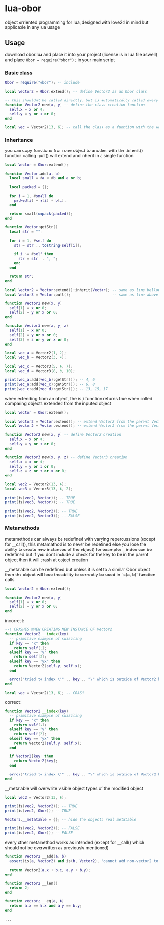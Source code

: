# lua-obor
object orriented programming for lua, designed with love2d in mind but applicable in any lua usage

## Usage
download obor.lua and place it into your project (license is in lua file aswell)
and place ```Obor = require("obor");``` in your main script
### Basic class
```lua
Obor = require("obor"); -- include

local Vector2 = Obor:extend(); -- define Vector2 as an Obor class

-- this shouldnt be called directly, but is automatically called every time a new instance of the object is created
function Vector2:new(x, y) -- define the class creation function
  self.x = x or 0;
  self.y = y or x or 0;
end

local vec = Vector2(13, 6); -- call the class as a function with the wanted inputs to create a new instance of it
```

### Inheritance
you can copy functions from one object to another with the :inherit() function
calling :pull() will extend and inherit in a single function
```lua
local Vector = Obor:extend();

function Vector.add(a, b)
  local small = #a < #b and a or b;

  local packed = {};

  for i = 1, #small do
    packed[i] = a[i] + b[i];
  end

  return small(unpack(packed));
end

function Vector:getStr()
  local str = "";

  for i = 1, #self do
    str = str .. tostring(self[i]);

    if i ~= #self then
      str = str .. ", ";
    end
  end

  return str;
end

local Vector2 = Vector:extend():inherit(Vector); -- same as line bellow
local Vector3 = Vector:pull();                   -- same as line above

function Vector2:new(x, y)
  self[1] = x or 0;
  self[2] = y or x or 0;
end

function Vector3:new(x, y, z)
  self[1] = x or 0;
  self[2] = y or x or 0;
  self[3] = z or y or x or 0;
end

local vec_a = Vector2(1, 2);
local vec_b = Vector2(3, 4);

local vec_c = Vector3(5, 6, 7);
local vec_d = Vector3(8, 9, 10);

print(vec_a:add(vec_b):getStr()); -- 4, 6
print(vec_a:add(vec_c):getStr()); -- 6, 8
print(vec_c:add(vec_d):getStr()); -- 13, 15, 17
```
when extending from an object, the is() function returns true when called comparing objects extended from the inputed object
```lua
local Vector = Obor:extend();

local Vector2 = Vector:extend(); -- extend Vector2 from the parent Vector class
local Vector3 = Vector:extend(); -- extend Vector3 from the parent Vector class

function Vector2:new(x, y) -- define Vector2 creation
  self.x = x or 0;
  self.y = y or x or 0;
end

function Vector3:new(x, y, z) -- define Vector3 creation
  self.x = x or 0;
  self.y = y or x or 0;
  self.z = z or y or x or 0;
end

local vec2 = Vector2(13, 6);
local vec3 = Vector3(13, 6, 2);

print(is(vec2, Vector)); -- TRUE
print(is(vec3, Vector)); -- TRUE

print(is(vec2, Vector2)); -- TRUE
print(is(vec2, Vector3)); -- FALSE
```

### Metamethods
metamethods can always be redefined with varying repercussions (except for __call(), this metamathod is to never be redefined else you lose the ability to create new instances of the object)
for example:
__index can be redefined but if you dont include a check for the key to be in the parent object then it will crash at object creation

__metatable can be redefined but unless it is set to a similar Obor object then the object will lose the ability to correctly be used in 'is(a, b)' function calls
```lua
local Vector2 = Obor:extend();

function Vector2:new(x, y)
  self[1] = x or 0;
  self[2] = y or x or 0;
end
```
incorrect:
```lua
--! CRASHES WHEN CREATING NEW INSTANCE OF Vector2
function Vector2:__index(key)
  -- primitive example of swizzling
  if key == "x" then
    return self[1];
  elseif key == "y" then
    return self[2];
  elseif key == "yx" then
    return Vector2(self.y, self.x);
  end

  error("tried to index \"" .. key .. "\" which is outside of Vector2 bounds"
end

local vec = Vector2(13, 6); -- CRASH
```
correct:
```lua
function Vector2:__index(key)
  -- primitive example of swizzling
  if key == "x" then
    return self[1];
  elseif key == "y" then
    return self[2];
  elseif key == "yx" then
    return Vector2(self.y, self.x);
  end

  if Vector2[key] then
    return Vector2[key];
  end

  error("tried to index \"" .. key .. "\" which is outside of Vector2 bounds"
end
```
__metatable will overwrite visible object types of the modified object
```lua
local vec2 = Vector2(13, 6);

print(is(vec2, Vector2)); -- TRUE
print(is(vec2, Obor)); -- TRUE

Vector2.__metatable = {}; -- hide the objects real metatable

print(is(vec2, Vector2)); -- FALSE
print(is(vec2, Obor)); -- FALSE
```
every other metamethod works as intended (except for __call() which should not be overwritten as previously mentioned)
```lua
function Vector2.__add(a, b)
  assert(is(a, Vector2) and is(b, Vector2), "cannot add non-vector2 to vector2");

  return Vector2(a.x + b.x, a.y + b.y);
end

function Vector2.__len()
  return 2;
end

function Vector2.__eq(a, b)
  return a.x == b.x and a.y == b.y;
end

...
```
